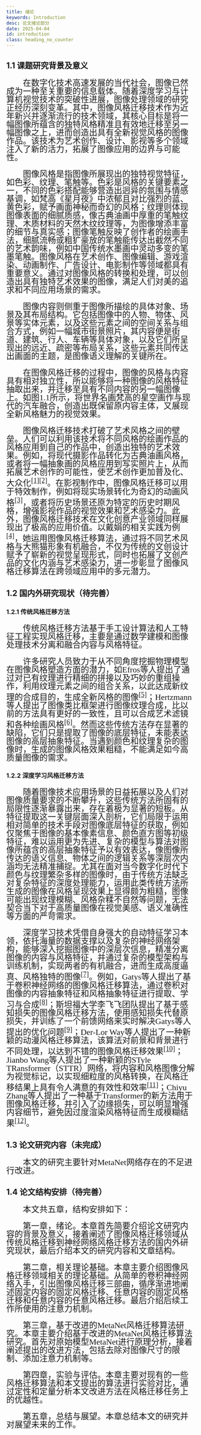 ```yaml
---
title: 绪论
keywords: Introduction
desc: 论文绪论部分
date: 2025-04-04
id: introduction
class: heading_no_counter
---
```


<style>
    .article-content{
        font-family: 'Times New Roman', 'SimSun';
        line-height: 1em;
        text-indent: 2em;
        font-size: 22px;
    }
</style>

<h2>1.1 课题研究背景及意义</h2>

<div class="article-content">
    <p>在数字化技术高速发展的当代社会，图像已然成为一种至关重要的信息载体。随着深度学习与计算机视觉技术的突破性进展，图像处理领域的研究正经历深刻变革。其中，图像风格迁移技术作为近年新兴并逐渐流行的技术领域，其核心目标是将一幅图像所蕴含的独特风格精准且有效地迁移至另一幅图像之上，进而创造出具有全新视觉风格的图像作品。该技术为艺术创作、设计、影视等多个领域注入了新的活力，拓展了图像应用的边界与可能性。</p>
    <p>图像风格是指图像所展现出的独特视觉特征，如色彩、纹理、笔触等。色彩是风格的关键要素之一，不同的色彩搭配能够营造出迥异的氛围与情感基调，如梵高《星月夜》中浓郁且对比强烈的蓝、黄色彩，赋予画面神秘而奇幻的风格；纹理则体现图像表面的细腻质感，像古典油画中厚重的笔触纹理、木质材料的天然木纹纹理等，为图像增添丰富的细节与真实感；图像笔触反映了创作者的绘画手法，细腻流畅或粗犷豪放的笔触能传达出截然不同的艺术韵味，例如中国传统水墨画中灵动多变的笔墨笔触。图像风格在艺术创作、图像编辑、游戏渲染、动画制作、广告设计、电影制作等领域都具有重要意义。通过对图像风格的转换和处理，可以创造出具有独特艺术效果的图像，满足人们对美的追求和不同应用场景的需求。</p>
    <p>图像内容则侧重于图像所描绘的具体对象、场景及其布局结构。它包括图像中的人物、物体、风景等实体元素，以及这些元素之间的空间关系与组合方式，例如一幅城市街景照片，其内容便是街道、建筑、行人、车辆等具体对象，以及它们所呈现出的远近、疏密等布局关系，这些元素共同传达出画面的主题，是图像语义理解的关键所在。</p>
    <p>在图像风格迁移的过程中，图像的风格与内容具有相对独立性，所以能够将一种图像的风格特征抽取出来，并迁移至具有不同内容的另一幅图像上。如图1.1所示，将世界名画梵高的星空画作与现代的汽车融合，创造出既保留原内容主体，又展现全新风格魅力的视觉效果。</p>
    <p>图像风格迁移技术打破了艺术风格之间的壁垒。人们可以利用该技术将不同风格的绘画作品的风格应用到自己的作品中，创造出独特的艺术效果。例如，将现代摄影作品转化为古典油画风格，或者将一幅抽象画的风格应用到写实照片上，从而拓展艺术创作的可能性，使艺术创作更加普及化、大众化<sup><a href="./references.html#ref1" target="_blank">[1]</a></sup><sup><a href="./references.html#ref2" target="_blank">[2]</a></sup>。在影视制作中，图像风格迁移可以用于特效制作，例如将现实场景转化为奇幻的动画风格<sup><a href="./references.html#ref3" target="_blank">[3]</a></sup>，或者将历史场景还原为特定的历史时期风格，增强影视作品的视觉效果和艺术感染力。此外，图像风格迁移技术在文化创意产业领域同样展现出了极高的应用价值。以戴娟的相关实践为例<sup><a href="./references.html#ref4" target="_blank">[4]</a></sup>，她运用图像风格迁移算法，通过将不同艺术风格与大熊猫形象有机融合，不仅为传统的文创设计赋予了崭新的视觉呈现形式，同时也拓展了文创产品的文化内涵与艺术感染力，进一步彰显了图像风格迁移算法在跨领域应用中的多元潜力。</p>
</div>

<h2>1.2 国内外研究现状（待完善）</h2>

<h3> 1.2.1 传统风格迁移方法</h3>

<div class="article-content">
    <p>传统风格迁移方法基于手工设计算法和人工特征工程实现风格迁移，主要是通过数学建模和图像处理技术分离和融合内容与风格特征。</p>
    <p>许多研究人员致力于从不同角度挖掘物理模型在图像风格塑造方面的潜力，如Efros等人提出了通过对已有纹理进行精细的拼接以及巧妙的重组操作，利用纹理元素之间的组合关系，以此达成新纹理的合成目的，生成全新风格的图像<sup><a href="./references.html#ref5" target="_blank">[5]</a></sup>；Hertzmann等人提出了图像类比框架进行图像纹理合成，比以前的方法具有更好的一致性，且可以合成艺术滤镜和各种绘画风格<sup><a href="./references.html#ref6" target="_blank">[6]</a></sup>。然而这些传统方法存在显著的缺陷，它们只是提取了图像的底层特征，未能表达图像的高层抽象特征。当遇到颜色和纹理复杂的图像时，生成的图像风格效果粗糙，不能满足如今高质量图像的需求。</p>
</div>

<h3> 1.2.2 深度学习风格迁移方法</h3>

<div class="article-content">
    <p>随着图像技术应用场景的日益拓展以及人们对图像质量要求的不断攀升，这些传统方法所固有的局限性逐渐暴露出来，存在着极为显著的短板。从特征提取这一关键层面深入剖析，它们局限于运用相对简单的技术手段对图像底层特征的获取，例如仅聚焦于图像的基本像素信息、颜色直方图等初级特征，难以运用更为先进、复杂的模型与算法对图像所蕴含的高层抽象特征予以有效表达，像图像所传达的语义信息、物体之间的逻辑关系等深层次内涵均无法精准捕捉。尤其在面对当今数字化时代下颜色与纹理繁杂多样的图像时，由于传统方法缺乏对复杂特征的深度处理能力，运用此类传统方法所生成的图像在风格呈现效果上显得颇为粗糙，图像可能出现纹理模糊、风格杂糅不自然等问题，无法契合当下对于高质量图像在视觉美感、语义准确性等方面的严苛需求。</p>
    <p>深度学习技术凭借自身强大的自动特征学习本领，依托海量的数据支撑以及复杂的神经网络架构，能够深入挖掘图像中的深层次信息，精准分离图像的内容与风格特征，并通过复杂的模型架构与训练机制，实现两者的有机融合，进而生成高度逼真、风格独特的图像<sup><a href="./references.html#ref7" target="_blank">[7]</a></sup>。例如，Gatys等人提出了基于卷积神经网络的图像风格迁移算法，通过卷积对图像的内容抽象特征和风格抽象特征进行提取、学习与合成<sup><a href="./references.html#ref8" target="_blank">[8]</a></sup>；斯坦福大学李飞飞团队提出了基于感知损失的图像风格迁移方法，使用感知损失代替原损失，并训练了一个前馈网络来实时解决Gatys等人提出的优化问题<sup><a href="./references.html#ref9" target="_blank">[9]</a></sup>；Der-Lor Way等人提出了一种新颖的动漫风格迁移算法，该算法对前景和背景进行不同处理，以达到不错的图像风格迁移效果<sup><a href="./references.html#ref10" target="_blank">[10]</a></sup>；Jianbo Wang等人提出了一种新颖的STyle TRansformer（STTR）网络，将内容和风格图像分解为视觉标记，以实现细粒度的风格转换，在风格迁移结果上具有令人满意的有效性和效率<sup><a href="./references.html#ref11" target="_blank">[11]</a></sup>；Chiyu Zhang等人提出了一种基于Transformer的新方法用于图像风格迁移，并引入了边缘损失，可以明显增强内容细节，避免因过度渲染风格特征而生成模糊结果<sup><a href="./references.html#ref12" target="_blank">[12]</a></sup>。</p>
</div>

<h2>1.3 论文研究内容（未完成）</h2>

<div class="article-content">
    <p>本文的研究主要针对MetaNet网络存在的不足进行改进。</p>
</div>

<h2>1.4 论文结构安排（待完善）</h2>

<div class="article-content">
    <p>本文共五章，结构安排如下：</p>
    <p>第一章，绪论。本章首先简要介绍论文研究内容的背景及意义，接着阐述了图像风格迁移领域从传统风格迁移到神经网络风格迁移方法的国内外研究现状，最后介绍本文的研究内容和文章结构。</p>
    <p>第二章，相关理论基础。本章主要介绍图像风格迁移领域相关的理论基础。从简单的卷积神经网络入手，引出图像风格迁移三部曲，循序渐进地阐述固定内容的固定风格迁移、任意内容的固定风格迁移和任意内容的任意风格迁移。最后介绍后续工作所使用的注意力机制。</p>
    <p>第三章，基于改进的MetaNet风格迁移算法研究。本章主要介绍基于改进的MetaNet风格迁移算法研究。首先对原始模型MetaNet进行原理分析，接着阐述提出的改进方法，包括去除对图像尺寸的限制、添加注意力机制等。</p>
    <p>第四章，实验与评估。本章主要对现有的一些风格迁移算法和本文提出的算法进行实验对比，通过定性和定量分析本文改进方法在风格迁移任务上的优越性。</p>
    <p>第五章，总结与展望。本章总结本文的研究并对展望未来的工作。</p>
</div>
